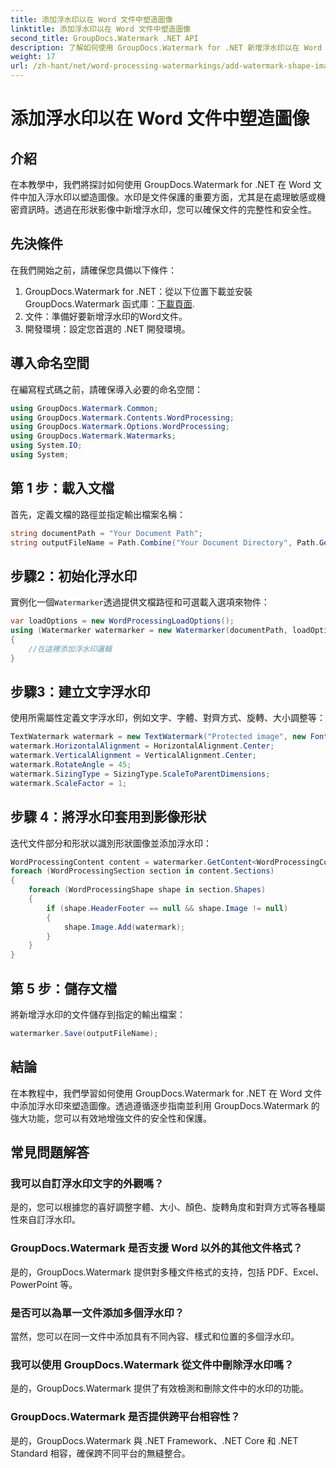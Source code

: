 ```yaml
---
title: 添加浮水印以在 Word 文件中塑造圖像
linktitle: 添加浮水印以在 Word 文件中塑造圖像
second_title: GroupDocs.Watermark .NET API
description: 了解如何使用 GroupDocs.Watermark for .NET 新增浮水印以在 Word 文件中塑造圖像。透過本教學增強文件安全性。
weight: 17
url: /zh-hant/net/word-processing-watermarkings/add-watermark-shape-images-word-docs/
---
```


# 添加浮水印以在 Word 文件中塑造圖像

## 介紹
在本教學中，我們將探討如何使用 GroupDocs.Watermark for .NET 在 Word 文件中加入浮水印以塑造圖像。水印是文件保護的重要方面，尤其是在處理敏感或機密資訊時。透過在形狀影像中新增浮水印，您可以確保文件的完整性和安全性。
## 先決條件
在我們開始之前，請確保您具備以下條件：
1.  GroupDocs.Watermark for .NET：從以下位置下載並安裝 GroupDocs.Watermark 函式庫：[下載頁面](https://releases.groupdocs.com/Watermark/net/).
2. 文件：準備好要新增浮水印的Word文件。
3. 開發環境：設定您首選的 .NET 開發環境。
## 導入命名空間
在編寫程式碼之前，請確保導入必要的命名空間：
```csharp
using GroupDocs.Watermark.Common;
using GroupDocs.Watermark.Contents.WordProcessing;
using GroupDocs.Watermark.Options.WordProcessing;
using GroupDocs.Watermark.Watermarks;
using System.IO;
using System;
```
## 第 1 步：載入文檔
首先，定義文檔的路徑並指定輸出檔案名稱：
```csharp
string documentPath = "Your Document Path";
string outputFileName = Path.Combine("Your Document Directory", Path.GetFileName(documentPath));
```
## 步驟2：初始化浮水印
實例化一個`Watermarker`透過提供文檔路徑和可選載入選項來物件：
```csharp
var loadOptions = new WordProcessingLoadOptions();
using (Watermarker watermarker = new Watermarker(documentPath, loadOptions))
{
    //在這裡添加浮水印邏輯
}
```
## 步驟3：建立文字浮水印
使用所需屬性定義文字浮水印，例如文字、字體、對齊方式、旋轉、大小調整等：
```csharp
TextWatermark watermark = new TextWatermark("Protected image", new Font("Arial", 8));
watermark.HorizontalAlignment = HorizontalAlignment.Center;
watermark.VerticalAlignment = VerticalAlignment.Center;
watermark.RotateAngle = 45;
watermark.SizingType = SizingType.ScaleToParentDimensions;
watermark.ScaleFactor = 1;
```
## 步驟 4：將浮水印套用到影像形狀
迭代文件部分和形狀以識別形狀圖像並添加浮水印：
```csharp
WordProcessingContent content = watermarker.GetContent<WordProcessingContent>();
foreach (WordProcessingSection section in content.Sections)
{
    foreach (WordProcessingShape shape in section.Shapes)
    {
        if (shape.HeaderFooter == null && shape.Image != null)
        {
            shape.Image.Add(watermark);
        }
    }
}
```
## 第 5 步：儲存文檔
將新增浮水印的文件儲存到指定的輸出檔案：
```csharp
watermarker.Save(outputFileName);
```

## 結論
在本教程中，我們學習如何使用 GroupDocs.Watermark for .NET 在 Word 文件中添加浮水印來塑造圖像。透過遵循逐步指南並利用 GroupDocs.Watermark 的強大功能，您可以有效地增強文件的安全性和保護。
## 常見問題解答
### 我可以自訂浮水印文字的外觀嗎？
是的，您可以根據您的喜好調整字體、大小、顏色、旋轉角度和對齊方式等各種屬性來自訂浮水印。
### GroupDocs.Watermark 是否支援 Word 以外的其他文件格式？
是的，GroupDocs.Watermark 提供對多種文件格式的支持，包括 PDF、Excel、PowerPoint 等。
### 是否可以為單一文件添加多個浮水印？
當然，您可以在同一文件中添加具有不同內容、樣式和位置的多個浮水印。
### 我可以使用 GroupDocs.Watermark 從文件中刪除浮水印嗎？
是的，GroupDocs.Watermark 提供了有效檢測和刪除文件中的水印的功能。
### GroupDocs.Watermark 是否提供跨平台相容性？
是的，GroupDocs.Watermark 與 .NET Framework、.NET Core 和 .NET Standard 相容，確保跨不同平台的無縫整合。